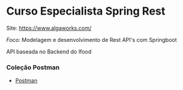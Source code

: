 # Curso Especialista Spring Rest 

Site: https://www.algaworks.com/  


*Foco:* Modelagem e desenvolvimento de Rest API's com Springboot


API baseada no Backend do Ifood

### Coleção Postman
- [Postman](src/main/resources/files/algafoods.postman_collection.json)
